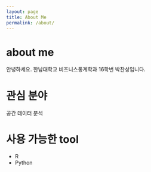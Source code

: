 ```yaml
---
layout: page
title: About Me
permalink: /about/
---
```


# about me

안녕하세요. 한남대학교 비즈니스통계학과 16학번 박찬성입니다.


# 관심 분야

공간 데이터 분석

# 사용 가능한 tool

* R
* Python 





